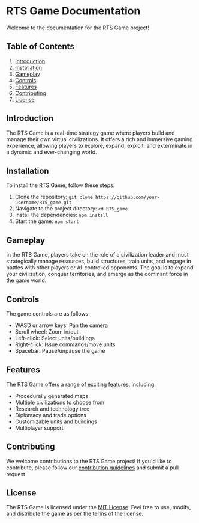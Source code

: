 # RTS Game Documentation

Welcome to the documentation for the RTS Game project!

## Table of Contents

1. [Introduction](#introduction)
2. [Installation](#installation)
3. [Gameplay](#gameplay)
4. [Controls](#controls)
5. [Features](#features)
6. [Contributing](#contributing)
7. [License](#license)

## Introduction

The RTS Game is a real-time strategy game where players build and manage their own virtual civilizations. It offers a rich and immersive gaming experience, allowing players to explore, expand, exploit, and exterminate in a dynamic and ever-changing world.

## Installation

To install the RTS Game, follow these steps:

1. Clone the repository: `git clone https://github.com/your-username/RTS_game.git`
2. Navigate to the project directory: `cd RTS_game`
3. Install the dependencies: `npm install`
4. Start the game: `npm start`

## Gameplay

In the RTS Game, players take on the role of a civilization leader and must strategically manage resources, build structures, train units, and engage in battles with other players or AI-controlled opponents. The goal is to expand your civilization, conquer territories, and emerge as the dominant force in the game world.

## Controls

The game controls are as follows:

- WASD or arrow keys: Pan the camera
- Scroll wheel: Zoom in/out
- Left-click: Select units/buildings
- Right-click: Issue commands/move units
- Spacebar: Pause/unpause the game

## Features

The RTS Game offers a range of exciting features, including:

- Procedurally generated maps
- Multiple civilizations to choose from
- Research and technology tree
- Diplomacy and trade options
- Customizable units and buildings
- Multiplayer support

## Contributing

We welcome contributions to the RTS Game project! If you'd like to contribute, please follow our [contribution guidelines](CONTRIBUTING.md) and submit a pull request.

## License

The RTS Game is licensed under the [MIT License](LICENSE). Feel free to use, modify, and distribute the game as per the terms of the license.
